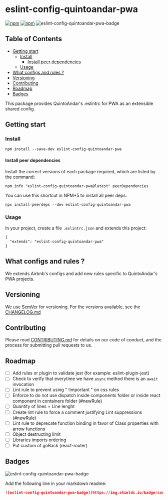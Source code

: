 # eslint-config-quintoandar-pwa

[![npm](https://img.shields.io/npm/v/eslint-config-quintoandar-pwa.svg)](https://www.npmjs.com/package/eslint-config-quintoandar-pwa) 
[![npm](https://img.shields.io/npm/dw/eslint-config-quintoandar-pwa.svg)](https://www.npmjs.com/package/eslint-config-quintoandar-pwa)
![eslint-config-quintoandar-pwa-badge]

## Table of Contents

* [Getting start](#getting-start)
    * [Install](#install)
      * [Install peer dependencies](#install-peer-dependencies)
    * [Usage](#usage)
* [What configs and rules ?](#what-configs-and-rules-)
* [Versioning](#versioning)
* [Contributing](#contributing)
* [Roadmap](#roadmap)
* [Badges](#badges)

This package provides QuintoAndar's .eslintrc for PWA as an extensible shared config.

## Getting start

### Install

```shell
npm install --save-dev eslint-config-quintoandar-pwa
```

#### Install peer dependencies

Install the correct versions of each package required, which are listed by the command:

```shell
npm info "eslint-config-quintoandar-pwa@latest" peerDependencies
```

You can use this shortcut in NPM+5 to install all peer deps:

```shell
npx install-peerdeps --dev eslint-config-quintoandar-pwa
```

### Usage

In your project, create a file `.eslintrc.json` and extends this project:

```es6
{
  "extends": "eslint-config-quintoandar-pwa"
}
```

## What configs and rules ?

We extends Airbnb's configs and add new rules specific to QuintoAndar's PWA projects.

## Versioning

We use [SemVer](http://semver.org/) for versioning. For the versions available, see the [CHANGELOG.md](CHANGELOG.md)

## Contributing

Please read [CONTRIBUTING.md](../CONTRIBUTING.md) for details on our code of conduct, and the process for submitting pull requests to us.

## Roadmap

- [ ] Add rules or plugin to validate jest (for example: eslint-plugin-jest)
- [ ] Check to verify that everytime we have `async` method there is an `await` invocation
- [ ] Lint rule to prevent using " !important " on css rules
- [ ] Enforce to do not use dispatch inside components folder or inside react component in containers folder (#newRule)
- [ ] Quantity of lines + Line lenght
- [ ] Create lint rule to force a comment justifying Lint suppressions (#newRule)
- [ ] Lint rule to deprecate function binding in favor of Class properties with arrow functions
- [ ] Object destructing limit
- [ ] Libraries imports ordering
- [ ] Put custom of goBack (react-router)

## Badges

![eslint-config-quintoandar-pwa-badge]

[eslint-config-quintoandar-pwa-badge]: https://img.shields.io/badge/code%20style-eslint--config--quintoandar--pwa-5063f0.svg

Add the following line in your markdown readme:

```md
![eslint-config-quintoandar-pwa-badge](https://img.shields.io/badge/code%20style-eslint--config--quintoandar--pwa-5063f0.svg)
```
